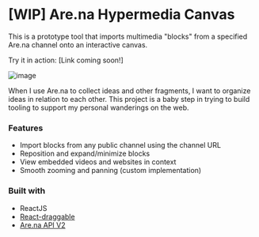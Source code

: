 # [WIP] Are.na Hypermedia Canvas 

This is a prototype tool that imports multimedia "blocks" from a specified Are.na channel onto an interactive canvas.

Try it in action: [Link coming soon!]

![image](https://github.com/merryvj/arena-explorer/assets/41601131/74837ead-ef85-4167-bf40-481c30fa9394)

When I use Are.na to collect ideas and other fragments, I want to organize ideas in relation to each other. This project is a baby step in trying to build tooling to support my personal wanderings on the web. 

 
### Features
* Import blocks from any public channel using the channel URL
* Reposition and expand/minimize blocks
* View embedded videos and websites in context
* Smooth zooming and panning (custom implementation)

### Built with
* ReactJS
* [React-draggable](https://www.npmjs.com/package/react-draggable)
* [Are.na API V2](https://dev.are.na/documentation/channels)
  
  
